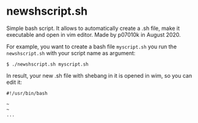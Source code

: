 # newshscript.sh
Simple bash script. It allows to automatically create a .sh file, make it executable and open in vim editor.
Made by p07010k in August 2020.

For example, you want to create a bash file `myscript.sh` you run the `newshscript.sh` with your script name as argument:
```
$ ./newshscript.sh myscript.sh
```
In result, your new .sh file with shebang in it is opened in wim, so you can edit it:
```
#!/usr/bin/bash

~
~
...
```
